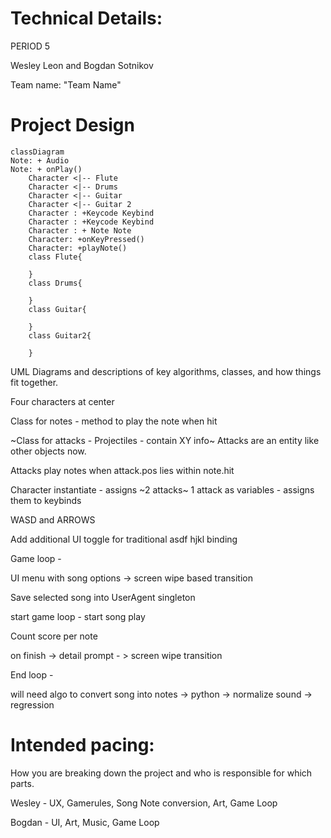 
# Technical Details:

PERIOD 5

Wesley Leon and Bogdan Sotnikov

Team name: "Team Name"

     
# Project Design
```mermaid
classDiagram
Note: + Audio
Note: + onPlay()
    Character <|-- Flute
    Character <|-- Drums
    Character <|-- Guitar
    Character <|-- Guitar 2
    Character : +Keycode Keybind
    Character : +Keycode Keybind
    Character : + Note Note
    Character: +onKeyPressed()
    Character: +playNote()
    class Flute{

    }
    class Drums{
    
    }
    class Guitar{

    }
    class Guitar2{

    }
```
UML Diagrams and descriptions of key algorithms, classes, and how things fit together.

Four characters at center

Class for notes - method to play the note when hit

~Class for attacks - Projectiles - contain XY info~ Attacks are an entity like other objects now.

Attacks play notes when attack.pos lies within note.hit

Character instantiate - assigns ~2 attacks~ 1 attack as variables - assigns them to keybinds

WASD and ARROWS

Add additional UI toggle for traditional asdf hjkl binding

Game loop - 

UI menu with song options -> screen wipe based transition

Save selected song into UserAgent singleton

start game loop - start song play

Count score per note

on finish -> detail prompt - > screen wipe transition 

End loop -

will need algo to convert song into notes -> python -> normalize sound -> regression

    
# Intended pacing:

How you are breaking down the project and who is responsible for which parts.

Wesley - UX, Gamerules, Song Note conversion, Art, Game Loop

Bogdan - UI, Art, Music, Game Loop

